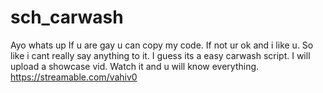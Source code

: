 # sch_carwash
Ayo whats up
If u are gay u can copy my code.
If not ur ok and i like u.
So like i cant really say anything to it. I guess its a easy carwash script.
I will upload a showcase vid. Watch it and u will know everything.
https://streamable.com/vahiv0
